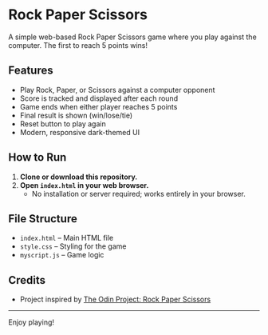 # Rock Paper Scissors

A simple web-based Rock Paper Scissors game where you play against the computer. The first to reach 5 points wins!

## Features
- Play Rock, Paper, or Scissors against a computer opponent
- Score is tracked and displayed after each round
- Game ends when either player reaches 5 points
- Final result is shown (win/lose/tie)
- Reset button to play again
- Modern, responsive dark-themed UI

## How to Run
1. **Clone or download this repository.**
2. **Open `index.html` in your web browser.**
   - No installation or server required; works entirely in your browser.

## File Structure
- `index.html` – Main HTML file
- `style.css` – Styling for the game
- `myscript.js` – Game logic

## Credits
- Project inspired by [The Odin Project: Rock Paper Scissors](https://www.theodinproject.com/lessons/foundations-rock-paper-scissors)

---
Enjoy playing!